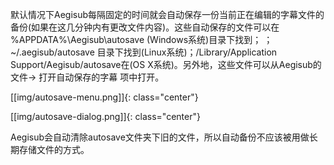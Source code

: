 默认情况下Aegisub每隔固定的时间就会自动保存一份当前正在编辑的字幕文件的备份(如果在这几分钟内有更改文件内容)。这些自动保存的文件可以在 %APPDATA%\Aegisub\autosave (Windows系统)目录下找到；
；~/.aegisub/autosave 目录下找到(Linux系统)；/Library/Application
Support/Aegisub/autosave在(OS X系统)。另外地，这些文件可以从Aegisub的 文件→ 打开自动保存的字幕 项中打开。

[[img/autosave-menu.png]]{: class="center"}

[[img/autosave-dialog.png]]{: class="center"}

Aegisub会自动清除autosave文件夹下旧的文件，所以自动备份不应该被用做长期存储文件的方式。

